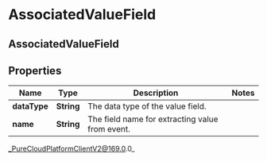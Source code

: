 # AssociatedValueField

## AssociatedValueField

## Properties

|Name | Type | Description | Notes|
|------------ | ------------- | ------------- | -------------|
| **dataType** | **String** | The data type of the value field. | |
| **name** | **String** | The field name for extracting value from event. | |



_PureCloudPlatformClientV2@169.0.0_
